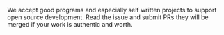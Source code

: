 We accept good programs and especially self written projects to support open source development. Read the issue and submit PRs they will be merged if your work is authentic and worth.
